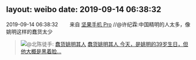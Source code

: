layout: weibo
date: 2019-09-14 06:38:32
---
<meta name="referrer" content="no-referrer" />

2019-09-14 06:38:32  &nbsp;&nbsp;&nbsp;&nbsp;&nbsp;&nbsp; 来自 <a href="http://app.weibo.com/t/feed/Z4AgP" rel="nofollow">坚果手机 Pro</a>
//@许纪霖:中国精明的人太多，像姚明这样的蠢货太少
>  @北陈徒手: [蠢货姚明其人](http://t.cn/AiEpj7E0)
[<img style="float: left;" src="http://img.t.sinajs.cn/t6/style/images/face/face_card_longwb.png"/>蠢货姚明其人
今天，是姚明的39岁生日，但他大概是黑着脸...](https://mp.weixin.qq.com/s?__biz=MjM5OTYwOTM0Nw==&mid=2650089055&idx=1&sn=5ecf400f9ede9a9e04dd39f72b2c7e1e)

